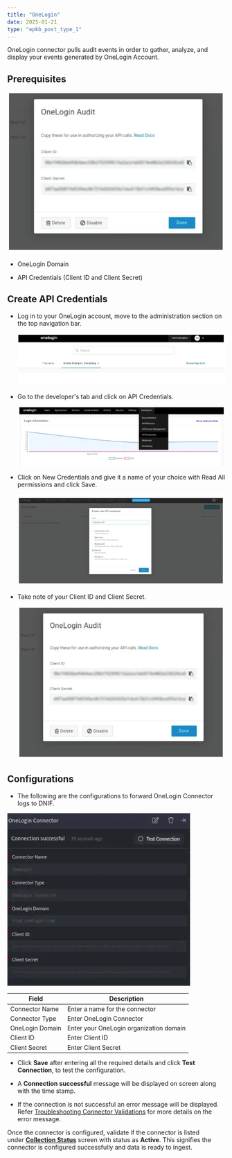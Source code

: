 ```yaml
---
title: "OneLogin"
date: 2025-01-21
type: "epkb_post_type_1"
---
```


OneLogin connector pulls audit events in order to gather, analyze, and display your events generated by OneLogin Account.

## **Prerequisites**  

![](./images-OneLogin/OneLogin-1.webp)

- OneLogin Domain

- API Credentials (Client ID and Client Secret)

## **Create API Credentials**

- Log in to your OneLogin account, move to the administration section on the top navigation bar.  
      
      
    ![](./images-OneLogin/OneLogin-2.webp)  
      
    

- Go to the developer's tab and click on API Credentials.  
      
      
    ![](./images-OneLogin/OneLogin-3.webp)  
      
      
    

- Click on New Credentials and give it a name of your choice with Read All permissions and click Save.  
      
      
    ![](./images-OneLogin/OneLogin-4.webp)  
      
    

- Take note of your Client ID and Client Secret.  
      
      
    ![](./images-OneLogin/OneLogin-5.webp)  
      
    

## **Configurations**

- The following are the configurations to forward OneLogin Connector logs to DNIF.‌  
      
    

![image 5-3](./images-OneLogin/OneLogin-6.webp)

| **Field** | **Description** |
| --- | --- |
| Connector Name | Enter a name for the connector |
| Connector Type | Enter OneLogin Connector |
| OneLogin Domain | Enter your OneLogin organization domain |
| Client ID | Enter Client ID |
| Client Secret | Enter Client Secret |

- Click **Save** after entering all the required details and click **Test Connection**, to test the configuration.

- A **Connection successful** message will be displayed on screen along with the time stamp.

- If the connection is not successful an error message will be displayed. Refer [Troubleshooting Connector Validations](https://dnif.it/kb/troubleshooting-and-debugging/troubleshooting-connector-validations/) for more details on the error message.

Once the connector is configured, validate if the connector is listed under **[Collection Status](https://dnif.it/kb/operations/collection-status/)** screen with status as **Active**. This signifies the connector is configured successfully and data is ready to ingest.

